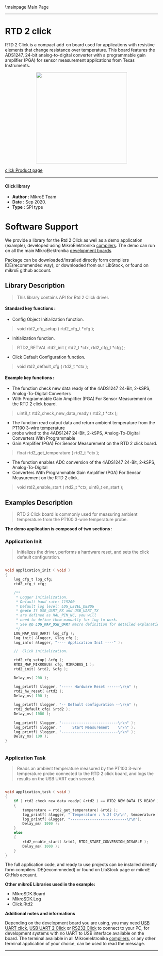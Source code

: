 \mainpage Main Page
 
---
# RTD 2 click

RTD 2 Click is a compact add-on board used for applications with resistive elements that change resistance over temperature. This board features the ADS1247, 24-bit analog-to-digital converter with a programmable gain amplifier (PGA) for sensor measurement applications from Texas Instruments.

<p align="center">
  <img src="https://download.mikroe.com/images/click_for_ide/rtd2_click.png" height=300px>
</p>

[click Product page](https://www.mikroe.com/rtd-2-click)

---


#### Click library 

- **Author**        : MikroE Team
- **Date**          : Sep 2020.
- **Type**          : SPI type


# Software Support

We provide a library for the Rtd 2 Click 
as well as a demo application (example), developed using MikroElektronika 
[compilers](https://shop.mikroe.com/compilers). 
The demo can run on all the main MikroElektronika [development boards](https://shop.mikroe.com/development-boards).

Package can be downloaded/installed directly form compilers IDE(recommended way), or downloaded from our LibStock, or found on mikroE github account. 

## Library Description

> This library contains API for Rtd 2 Click driver.

#### Standard key functions :

- Config Object Initialization function.
> void rtd2_cfg_setup ( rtd2_cfg_t *cfg ); 
 
- Initialization function.
> RTD2_RETVAL rtd2_init ( rtd2_t *ctx, rtd2_cfg_t *cfg );

- Click Default Configuration function.
> void rtd2_default_cfg ( rtd2_t *ctx );


#### Example key functions :

- The function check new data ready of the 4ADS1247 24-Bit, 2-kSPS, Analog-To-Digital Converters
- With Programmable Gain Amplifier (PGA) For Sensor Measurement on the RTD 2 click board.
> uint8_t rtd2_check_new_data_ready ( rtd2_t *ctx );
 
- The function read output data and return ambient temperature from the PT100 3-wire temperature 
- probe wired to the 4ADS1247 24-Bit, 2-kSPS, Analog-To-Digital Converters With Programmable 
- Gain Amplifier (PGA) For Sensor Measurement on the RTD 2 click board.
> float rtd2_get_temperature ( rtd2_t *ctx );

- The function enables ADC conversion of the 4ADS1247 24-Bit, 2-kSPS, Analog-To-Digital 
- Converters With Programmable Gain Amplifier (PGA) For Sensor Measurement on the RTD 2 click.
> void rtd2_enable_start ( rtd2_t *ctx, uint8_t en_start );

## Examples Description

> RTD 2 Click board is commonly used for measuring ambient temperature from the PT100 3-wire temperature probe.

**The demo application is composed of two sections :**

### Application Init 

> Initializes the driver, performs a hardware reset, and sets the click default configuration.

```c

void application_init ( void )
{
    log_cfg_t log_cfg;
    rtd2_cfg_t cfg;

    /** 
     * Logger initialization.
     * Default baud rate: 115200
     * Default log level: LOG_LEVEL_DEBUG
     * @note If USB_UART_RX and USB_UART_TX 
     * are defined as HAL_PIN_NC, you will 
     * need to define them manually for log to work. 
     * See @b LOG_MAP_USB_UART macro definition for detailed explanation.
     */
    LOG_MAP_USB_UART( log_cfg );
    log_init( &logger, &log_cfg );
    log_info( &logger, "---- Application Init ----" );

    //  Click initialization.

    rtd2_cfg_setup( &cfg );
    RTD2_MAP_MIKROBUS( cfg, MIKROBUS_1 );
    rtd2_init( &rtd2, &cfg );

    Delay_ms( 200 );

    log_printf( &logger, "----- Hardware Reset ------\r\n" );
    rtd2_hw_reset( &rtd2 );
    Delay_ms( 100 );
    
    log_printf( &logger, "-- Default configuration --\r\n" );
    rtd2_default_cfg( &rtd2 );
    Delay_ms( 1000 );
    
    log_printf( &logger, "--------------------------\r\n" );
    log_printf( &logger, "     Start Measurement    \r\n" );
    log_printf( &logger, "--------------------------\r\n" );
    Delay_ms( 100 );
}
  
```

### Application Task

> Reads an ambient temperature measured by the PT100 3-wire temperature probe connected to the RTD 2 click board, and logs the results on the USB UART each second.

```c

void application_task ( void )
{
    if ( rtd2_check_new_data_ready( &rtd2 ) == RTD2_NEW_DATA_IS_READY )
    {
        temperature = rtd2_get_temperature( &rtd2 );
        log_printf( &logger, " Temperature : %.2f C\r\n", temperature );
        log_printf( &logger, "--------------------------\r\n");
        Delay_ms( 1000 );
    }
    else
    {
        rtd2_enable_start( &rtd2, RTD2_START_CONVERSION_DISABLE );
        Delay_ms( 1000 );
    }
} 

```

The full application code, and ready to use projects can be  installed directly form compilers IDE(recommneded) or found on LibStock page or mikroE GitHub accaunt.

**Other mikroE Libraries used in the example:** 

- MikroSDK.Board
- MikroSDK.Log
- Click.Rtd2

**Additional notes and informations**

Depending on the development board you are using, you may need 
[USB UART click](https://shop.mikroe.com/usb-uart-click), 
[USB UART 2 Click](https://shop.mikroe.com/usb-uart-2-click) or 
[RS232 Click](https://shop.mikroe.com/rs232-click) to connect to your PC, for 
development systems with no UART to USB interface available on the board. The 
terminal available in all Mikroelektronika 
[compilers](https://shop.mikroe.com/compilers), or any other terminal application 
of your choice, can be used to read the message.



---

